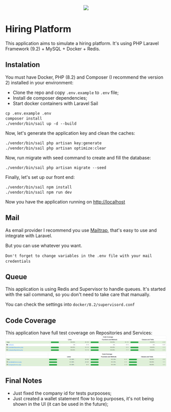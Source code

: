<p align="center"><a href="https://laravel.com" target="_blank"><img src="https://raw.githubusercontent.com/laravel/art/master/logo-lockup/5%20SVG/2%20CMYK/1%20Full%20Color/laravel-logolockup-cmyk-red.svg" width="400"></a></p>

# Hiring Platform

This application aims to simulate a hiring platform. It's using PHP Laravel Framework (9.2) + MySQL + Docker + Redis.

## Instalation

You must have Docker, PHP (8.2) and Composer (I recommend the version 2) installed in your environment:

- Clone the repo and copy `.env.example` to `.env` file;
- Install de composer dependencies;
- Start docker containers with Laravel Sail

```
cp .env.example .env
composer install
./vendor/bin/sail up -d --build
```

Now, let's generate the application key and clean the caches:

```
./vendor/bin/sail php artisan key:generate
./vendor/bin/sail php artisan optimize:clear
```

Now, run migrate with seed command to create and fill the database:

```
./vendor/bin/sail php artisan migrate --seed
```

Finally, let's set up our front end:

```
./vendor/bin/sail npm install
./vendor/bin/sail npm run dev
```

Now you have the application running on [http://localhost](http://localhost)

## Mail

As email provider I recommend you use [Mailtrap](https://mailtrap.io/), that's easy to use and integrate with Laravel.

But you can use whatever you want.

`Don't forget to change variables in the .env file with your mail credentials`

## Queue

This application is using Redis and Supervisor to handle queues. It's started with the sail command, so you don't need to take care that manually.

You can check the settings into `docker/8.2/supervisord.conf`

## Code Coverage

This application have full test coverage on Repositories and Services:
![Repositories Full Report](./readme-images/repositories-report.png "Repositories Full Report")
![Services Full Report](./readme-images/services-report.png "Services Full Report")

## Final Notes

- Just fixed the company id for tests purpooses;
- Just created a wallet statement flow to log purposes, it's not being shown in the UI (it can be used in the future);
